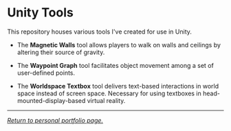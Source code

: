 # Unity Tools #

This repository houses various tools I've created for use in Unity.

- The **Magnetic Walls** tool allows players to walk on walls and ceilings by altering their source of gravity.

- The **Waypoint Graph** tool facilitates object movement among a set of user-defined points.

- The **Worldspace Textbox** tool delivers text-based interactions in world space instead of screen space. Necessary for using textboxes in head-mounted-display-based virtual reality.


* * *

[_Return to personal portfolio page._](https://iwardlaw.github.io/portfolio)
